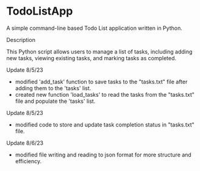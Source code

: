 # TodoListApp
A simple command-line based Todo List application written in Python.

Description

This Python script allows users to manage a list of tasks, including adding new tasks, viewing existing tasks, and marking tasks as completed. 

Update 8/5/23

- modified 'add_task' function to save tasks to the "tasks.txt" file after adding them to the 'tasks' list.
- created new function 'load_tasks' to read the tasks from the "tasks.txt" file and populate the 'tasks' list.

Update 8/5/23

- modified code to store and update task completion status in "tasks.txt" file.

Update 8/6/23

- modified file writing and reading to json format for more structure and efficiency. 